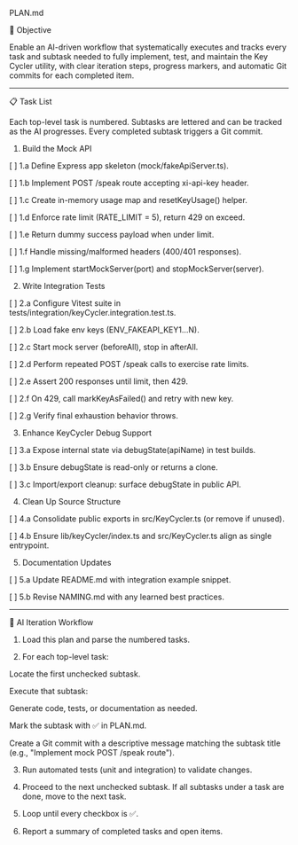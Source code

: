 PLAN.md

🎯 Objective

Enable an AI-driven workflow that systematically executes and tracks every task and subtask needed to fully implement, test, and maintain the Key Cycler utility, with clear iteration steps, progress markers, and automatic Git commits for each completed item.


---

📋 Task List

Each top-level task is numbered. Subtasks are lettered and can be tracked as the AI progresses. Every completed subtask triggers a Git commit.

1. Build the Mock API

[ ] 1.a Define Express app skeleton (mock/fakeApiServer.ts).

[ ] 1.b Implement POST /speak route accepting xi-api-key header.

[ ] 1.c Create in-memory usage map and resetKeyUsage() helper.

[ ] 1.d Enforce rate limit (RATE_LIMIT = 5), return 429 on exceed.

[ ] 1.e Return dummy success payload when under limit.

[ ] 1.f Handle missing/malformed headers (400/401 responses).

[ ] 1.g Implement startMockServer(port) and stopMockServer(server).



2. Write Integration Tests

[ ] 2.a Configure Vitest suite in tests/integration/keyCycler.integration.test.ts.

[ ] 2.b Load fake env keys (ENV_FAKEAPI_KEY1…N).

[ ] 2.c Start mock server (beforeAll), stop in afterAll.

[ ] 2.d Perform repeated POST /speak calls to exercise rate limits.

[ ] 2.e Assert 200 responses until limit, then 429.

[ ] 2.f On 429, call markKeyAsFailed() and retry with new key.

[ ] 2.g Verify final exhaustion behavior throws.



3. Enhance KeyCycler Debug Support

[ ] 3.a Expose internal state via debugState(apiName) in test builds.

[ ] 3.b Ensure debugState is read-only or returns a clone.

[ ] 3.c Import/export cleanup: surface debugState in public API.



4. Clean Up Source Structure

[ ] 4.a Consolidate public exports in src/KeyCycler.ts (or remove if unused).

[ ] 4.b Ensure lib/keyCycler/index.ts and src/KeyCycler.ts align as single entrypoint.



5. Documentation Updates

[ ] 5.a Update README.md with integration example snippet.

[ ] 5.b Revise NAMING.md with any learned best practices.





---

🔄 AI Iteration Workflow

1. Load this plan and parse the numbered tasks.


2. For each top-level task:

Locate the first unchecked subtask.

Execute that subtask:

Generate code, tests, or documentation as needed.

Mark the subtask with ✅ in PLAN.md.

Create a Git commit with a descriptive message matching the subtask title (e.g., "Implement mock POST /speak route").




3. Run automated tests (unit and integration) to validate changes.


4. Proceed to the next unchecked subtask. If all subtasks under a task are done, move to the next task.


5. Loop until every checkbox is ✅.


6. Report a summary of completed tasks and open items.
